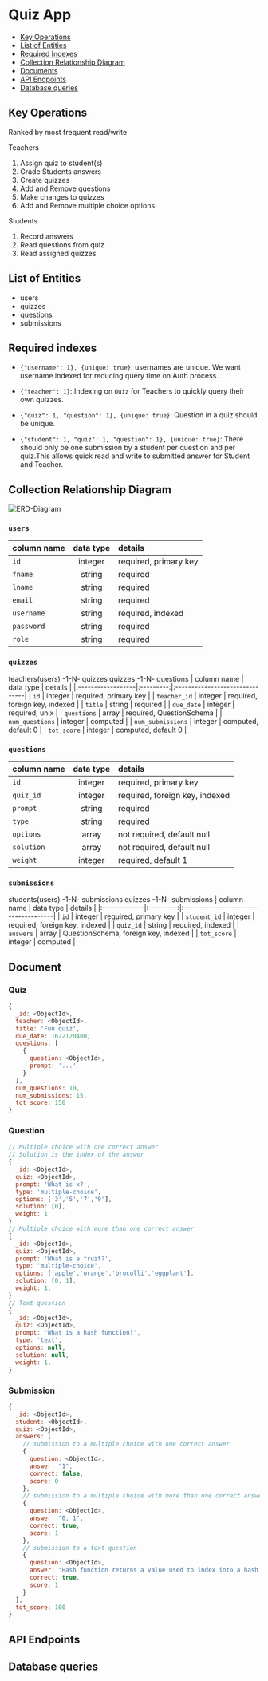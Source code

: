 # Quiz App

- [Key Operations](#key-operations)
- [List of Entities](#list-of-entities)
- [Required Indexes](#required-indexes)
- [Collection Relationship Diagram](#collection-relationship-diagram)
- [Documents](#document)
- [API Endpoints](#api-endpoints)
- [Database queries](#database-queries)

## <a name="key-operations"></a>Key Operations

Ranked by most frequent read/write

Teachers 

1. Assign quiz to student(s)
2. Grade Students answers 
3. Create quizzes
4. Add and Remove questions
5. Make changes to quizzes
6. Add and Remove multiple choice options

Students

1. Record answers 
2. Read questions from quiz
3. Read assigned quizzes


## <a name="list-of-entities"></a>List of Entities

- users
- quizzes
- questions
- submissions

## <a name="required-indexes"></a>Required indexes

- `{"username": 1}, {unique: true}`: usernames are unique. We want username indexed for reducing query time on Auth process.

- `{"teacher": 1}`: Indexing on `Quiz` for Teachers to quickly query their own quizzes.

- `{"quiz": 1, "question": 1}, {unique: true}`: Question in a quiz should be unique.

- `{"student": 1, "quiz": 1, "question": 1}, {unique: true}`: There should only be one submission by a student per question and per quiz.This allows quick read and write to submitted answer for Student and Teacher.

## <a name="collection-relationship-diagram"></a>Collection Relationship Diagram

![ERD-Diagram](https://raw.githubusercontent.com/thisisharrison/quiz-app/main/Quiz-App.png)


### `users`
| column name | data type | details               |
|:------------|:---------:|:----------------------|
| `id`        |  integer  | required, primary key |
| `fname`     |  string   | required              |
| `lname`     |  string   | required              |
| `email`     |  string   | required              |
| `username`  |  string   | required, indexed     |
| `password`  |  string   | required              |
| `role`      |  string   | required              |

### `quizzes`
teachers(users) -1-N- quizzes
quizzes -1-N- questions
| column name       | data type | details                        |
|:------------------|:---------:|:-------------------------------|
| `id`              |  integer  | required, primary key          |
| `teacher_id`      |  integer  | required, foreign key, indexed |
| `title`           |  string   | required                       |
| `due_date`        |  integer  | required, unix                 |
| `questions`       |   array   | required, QuestionSchema       |
| `num_questions`   |  integer  | computed                       |
| `num_submissions` |  integer  | computed, default 0            |
| `tot_score`       |  integer  | computed, default 0            |

### `questions`
| column name | data type | details                        |
|:------------|:---------:|:-------------------------------|
| `id`        |  integer  | required, primary key          |
| `quiz_id`   |  integer  | required, foreign key, indexed |
| `prompt`    |  string   | required                       |
| `type`      |  string   | required                       |
| `options`   |   array   | not required, default null     |
| `solution`  |   array   | not required, default null     |
| `weight`    |  integer  | required, default 1            |

### `submissions`
students(users) -1-N- submissions
quizzes -1-N- submissions
| column name  | data type | details                              |
|:-------------|:---------:|:-------------------------------------|
| `id`         |  integer  | required, primary key                |
| `student_id` |  integer  | required, foreign key, indexed       |
| `quiz_id`    |  string   | required, indexed                    |
| `answers`    |   array   | QuestionSchema, foreign key, indexed |
| `tot_score`  |  integer  | computed                             |

## <a name="document"></a>Document

### Quiz
```js
{
  _id: <ObjectId>,
  teacher: <ObjectId>,
  title: 'Fun quiz',
  due_date: 1622120400,
  questions: [
    {
      question: <ObjectId>,
      prompt: '...'
    }
  ],
  num_questions: 10,
  num_submissions: 15,
  tot_score: 150
}
```

### Question
```js
// Multiple choice with one correct answer
// Solution is the index of the answer
{
  _id: <ObjectId>,
  quiz: <ObjectId>,
  prompt: 'What is x?',
  type: 'multiple-choice',
  options: ['3','5','7','9'],
  solution: [0],
  weight: 1
}
// Multiple choice with more than one correct answer
{
  _id: <ObjectId>,
  quiz: <ObjectId>,
  prompt: 'What is a fruit?',
  type: 'multiple-choice',
  options: ['apple','orange','brocolli','eggplant'],
  solution: [0, 1],
  weight: 1,
}
// Text question 
{
  _id: <ObjectId>,
  quiz: <ObjectId>,
  prompt: 'What is a hash function?',
  type: 'text',
  options: null,
  solution: null,
  weight: 1,
}
```

### Submission
```js
{
  _id: <ObjectId>,
  student: <ObjectId>,
  quiz: <ObjectId>,
  answers: [
    // submission to a multiple choice with one correct answer
    {
      question: <ObjectId>,
      answer: "1",
      correct: false,
      score: 0
    },
    // submission to a multiple choice with more than one correct answer
    {
      question: <ObjectId>,
      answer: "0, 1",
      correct: true,
      score: 1
    },
    // submission to a text question
    {
      question: <ObjectId>,
      answer: "Hash function returns a value used to index into a hash table",
      correct: true,
      score: 1
    }
  ],
  tot_score: 100
}
```

## <a name="api-endpoints"></a>API Endpoints

## <a name="database-queries"></a>Database queries